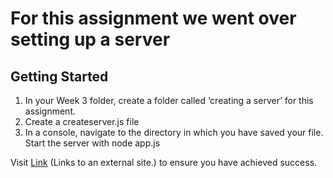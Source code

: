 # For this assignment we went over setting up a server

## Getting Started
1. In your Week 3 folder, create a folder called ‘creating a server’ for this assignment.
2. Create a createserver.js file
3. In a console, navigate to the directory in which you have saved your file. Start the server with node app.js

Visit [Link](http://localhost:9000) (Links to an external site.) to ensure you have achieved success. 